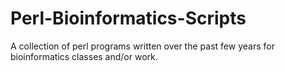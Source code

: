 Perl-Bioinformatics-Scripts
===========================
A collection of perl programs written over the past few years for bioinformatics classes and/or work.
